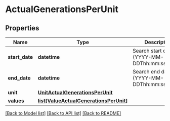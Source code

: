 # ActualGenerationsPerUnit

## Properties
Name | Type | Description | Notes
------------ | ------------- | ------------- | -------------
**start_date** | **datetime** | Search start date (YYYY-MM-DDThh:mm:sszzzzzz) | [optional] 
**end_date** | **datetime** | Search end date (YYYY-MM-DDThh:mm:sszzzzzz) | [optional] 
**unit** | [**UnitActualGenerationsPerUnit**](UnitActualGenerationsPerUnit.md) |  | [optional] 
**values** | [**list[ValueActualGenerationsPerUnit]**](ValueActualGenerationsPerUnit.md) |  | [optional] 

[[Back to Model list]](../README.md#documentation-for-models) [[Back to API list]](../README.md#documentation-for-api-endpoints) [[Back to README]](../README.md)


